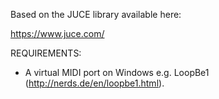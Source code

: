 Based on the JUCE library available here:

https://www.juce.com/

REQUIREMENTS:

- A virtual MIDI port on Windows e.g. LoopBe1 (http://nerds.de/en/loopbe1.html).